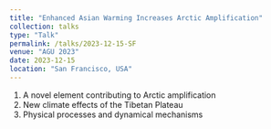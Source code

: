 ```yaml
---
title: "Enhanced Asian Warming Increases Arctic Amplification"
collection: talks
type: "Talk"
permalink: /talks/2023-12-15-SF
venue: "AGU 2023"
date: 2023-12-15
location: "San Francisco, USA"
---
```


 1. A novel element contributing to Arctic amplification  
 2. New climate effects of the Tibetan Plateau  
 3. Physical processes and dynamical mechanisms
